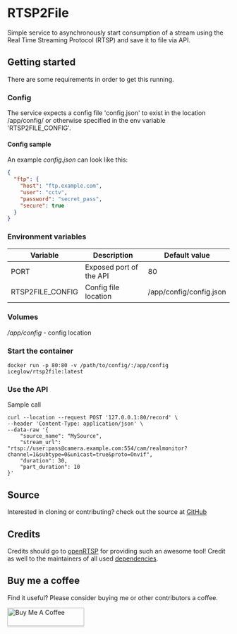 # RTSP2File
Simple service to asynchronously start consumption of a stream using the Real Time Streaming Protocol (RTSP) and save it to file via API.

## Getting started
There are some requirements in order to get this running.

### Config
The service expects a config file 'config.json' to exist in the location /app/config/ or otherwise specified in the env variable 'RTSP2FILE_CONFIG'.

#### Config sample
An example _config.json_ can look like this:
```json
{
  "ftp": {
    "host": "ftp.example.com",
    "user": "cctv",
    "password": "secret_pass",
    "secure": true
  }
}
```

### Environment variables
Variable | Description | Default value
-------- | ----------- | -------------
PORT | Exposed port of the API | 80
RTSP2FILE_CONFIG | Config file location | /app/config/config.json

### Volumes
_/app/config_ - config location

### Start the container
```shell
docker run -p 80:80 -v /path/to/config/:/app/config iceglow/rtsp2file:latest
```

### Use the API
Sample call

```shell
curl --location --request POST '127.0.0.1:80/record' \
--header 'Content-Type: application/json' \
--data-raw '{
    "source_name": "MySource",
    "stream_url": "rtsp://user:pass@camera.example.com:554/cam/realmonitor?channel=1&subtype=0&unicast=true&proto=Onvif",
    "duration": 30,
    "part_duration": 10    
}'
```

## Source
Interested in cloning or contributing? check out the source at [GitHub](https://github.com/iceglow/rtsp2file) 

## Credits
Credits should go to [openRTSP](http://www.live555.com/openRTSP/) for providing such an awesome tool!
Credit as well to the maintainers of all used [dependencies](package.json).

## Buy me a coffee
Find it useful? Please consider buying me or other contributors a coffee.

<a href="https://www.buymeacoffee.com/iceglow" target="_blank"><img src="https://www.buymeacoffee.com/assets/img/custom_images/orange_img.png" alt="Buy Me A Coffee" style="height: 41px !important;width: 174px !important;box-shadow: 0px 3px 2px 0px rgba(190, 190, 190, 0.5) !important;-webkit-box-shadow: 0px 3px 2px 0px rgba(190, 190, 190, 0.5) !important;" ></a>